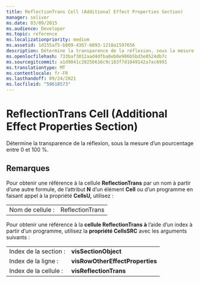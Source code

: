 ```yaml
---
title: ReflectionTrans Cell (Additional Effect Properties Section)
manager: soliver
ms.date: 03/09/2015
ms.audience: Developer
ms.topic: reference
ms.localizationpriority: medium
ms.assetid: 1d155af5-b809-4367-b093-1218a1597656
description: Détermine la transparence de la réflexion, sous la mesure d’un pourcentage entre 0 et 100 %.
ms.openlocfilehash: 733baf3012aad4dfba8eb0e906b5bd3e0524db7c
ms.sourcegitcommit: a1d9041c20256616c9c183f7d1049142a7ac6991
ms.translationtype: MT
ms.contentlocale: fr-FR
ms.lasthandoff: 09/24/2021
ms.locfileid: "59618573"
---
```

# <a name="reflectiontrans-cell-additional-effect-properties-section"></a>ReflectionTrans Cell (Additional Effect Properties Section)

Détermine la transparence de la réflexion, sous la mesure d’un pourcentage entre 0 et 100 %. 
  
## <a name="remarks"></a>Remarques

Pour obtenir une référence à la cellule **ReflectionTrans** par un nom à partir d’une autre formule, de l’attribut **N** d’un élément **Cell** ou d’un programme en faisant appel à la propriété **CellsU,** utilisez : 
  
|||
|:-----|:-----|
| Nom de cellule :  <br/> | ReflectionTrans  <br/> |
   
Pour obtenir une référence à la **cellule ReflectionTrans à** l’aide d’un index à partir d’un programme, utilisez la **propriété CellsSRC** avec les arguments suivants : 
  
|||
|:-----|:-----|
| Index de la section :  <br/> |**visSectionObject** <br/> |
| Index de la ligne :  <br/> |**visRowOtherEffectProperties** <br/> |
| Index de la cellule :  <br/> |**visReflectionTrans** <br/> |
   

